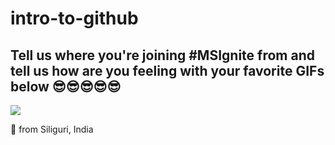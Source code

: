 # intro-to-github

## Tell us where you're joining #MSIgnite from and tell us how are you feeling with your favorite GIFs below 😎😎😎😎😎
![](https://media.giphy.com/media/l41JK10Ccw26RV9PW/giphy.gif)

📍 from Siliguri, India 
